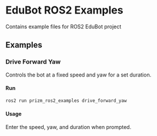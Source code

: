 # EduBot ROS2 Examples
Contains example files for ROS2 EduBot project

## Examples
### Drive Forward Yaw
Controls the bot at a fixed speed and yaw for a set duration.
#### Run
``` bash
ros2 run prizm_ros2_examples drive_forward_yaw
```
#### Usage
Enter the speed, yaw, and duration when prompted.
